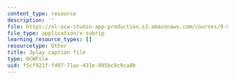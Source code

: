 ```yaml
---
content_type: resource
description: ''
file: https://ol-ocw-studio-app-production.s3.amazonaws.com/courses/9-00sc-introduction-to-psychology-fall-2011/f5cf921ff49771ac431e095bc8c9ca8b_Qw4SkvZ03cc.srt
file_type: application/x-subrip
learning_resource_types: []
resourcetype: Other
title: 3play caption file
type: OCWFile
uid: f5cf921f-f497-71ac-431e-095bc8c9ca8b
---
```

